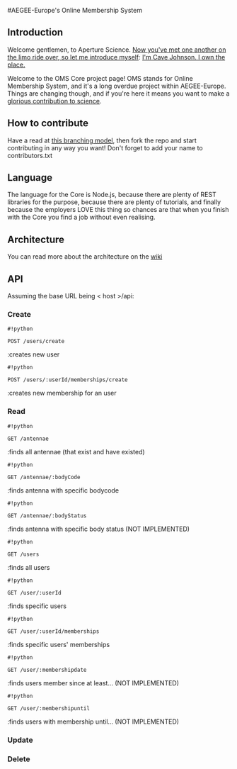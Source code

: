 #AEGEE-Europe's Online Membership System

## Introduction

Welcome gentlemen, to Aperture Science. [Now you've met one another on the limo ride over, so let me introduce myself](http://i1.theportalwiki.net/img/4/4d/Cave_Johnson_fifties_intro03.wav): [I'm Cave Johnson. I own the place.](http://i1.theportalwiki.net/img/e/e2/Cave_Johnson_fifties_intro04.wav)


Welcome to the OMS Core project page! OMS stands for Online Membership System, and it's a long overdue project within AEGEE-Europe. Things are changing though, and if you're here it means you want to make a [glorious contribution to science](http://i1.theportalwiki.net/img/c/c4/Cave_Johnson_fifties_outro02.wav).

## How to contribute

Have a read at [this branching model](http://nvie.com/posts/a-successful-git-branching-model/), then fork the repo and start contributing in any way you want! Don't forget to add your name to contributors.txt

## Language

The language for the Core is Node.js, because there are plenty of REST libraries for the purpose, because there are plenty of tutorials, and finally because the employers LOVE this thing so chances are that when you finish with the Core you find a job without even realising.


## Architecture

You can read more about the architecture on the [wiki](https://bitbucket.org/aegeeitc/oms-core/wiki/Home)

## API

Assuming the base URL being < host >/api:

### Create

```
#!python

POST /users/create
```          
:creates new user

```
#!python

POST /users/:userId/memberships/create
```          
:creates new membership for an user

### Read

```
#!python

GET /antennae
```          
:finds all antennae (that exist and have existed)

```
#!python

GET /antennae/:bodyCode 
```
:finds antenna with specific bodycode

```
#!python

GET /antennae/:bodyStatus
```
:finds antenna with specific body status (NOT IMPLEMENTED)

```
#!python

GET /users
```
:finds all users

```
#!python

GET /user/:userId
```
:finds specific users

```
#!python

GET /user/:userId/memberships
```
:finds specific users' memberships

```
#!python

GET /user/:membershipdate    
```
:finds users member since at least... (NOT IMPLEMENTED)

```
#!python

GET /user/:membershipuntil
```
:finds users with membership until... (NOT IMPLEMENTED)

### Update

### Delete
